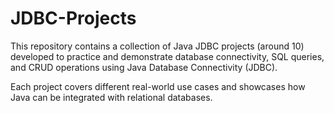 # JDBC-Projects

This repository contains a collection of Java JDBC projects (around 10) developed to practice and demonstrate database connectivity, SQL queries, and CRUD operations using Java Database Connectivity (JDBC).

Each project covers different real-world use cases and showcases how Java can be integrated with relational databases.
